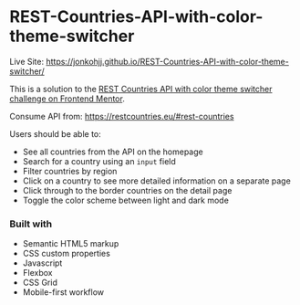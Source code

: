 # REST-Countries-API-with-color-theme-switcher

Live Site: https://jonkohjj.github.io/REST-Countries-API-with-color-theme-switcher/


This is a solution to the [REST Countries API with color theme switcher challenge on Frontend Mentor](https://www.frontendmentor.io/challenges/rest-countries-api-with-color-theme-switcher-5cacc469fec04111f7b848ca).

Consume API from: https://restcountries.eu/#rest-countries

Users should be able to:

- See all countries from the API on the homepage
- Search for a country using an `input` field
- Filter countries by region
- Click on a country to see more detailed information on a separate page
- Click through to the border countries on the detail page
- Toggle the color scheme between light and dark mode

### Built with

- Semantic HTML5 markup
- CSS custom properties
- Javascript
- Flexbox
- CSS Grid
- Mobile-first workflow
